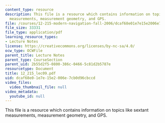 ```yaml
---
content_type: resource
description: This file is a resource which contains information on topics like sextant
  measurements, measurement geometry, and GPS.
file: /courses/12-215-modern-navigation-fall-2006/dcaf68e01e7e15e2006e7cb0d96cbccd_12_215_lec09.pdf
file_size: 33331
file_type: application/pdf
learning_resource_types:
- Lecture Notes
license: https://creativecommons.org/licenses/by-nc-sa/4.0/
ocw_type: OCWFile
parent_title: Lecture Notes
parent_type: CourseSection
parent_uid: 2b55d2f5-0800-386c-0466-5c81d2b5787e
resourcetype: Document
title: 12_215_lec09.pdf
uid: dcaf68e0-1e7e-15e2-006e-7cb0d96cbccd
video_files:
  video_thumbnail_file: null
video_metadata:
  youtube_id: null
---
```

This file is a resource which contains information on topics like sextant measurements, measurement geometry, and GPS.